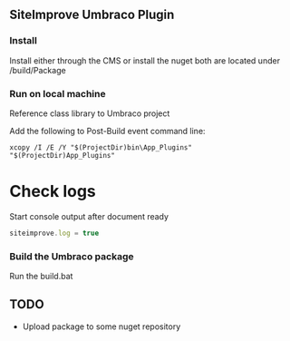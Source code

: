 ﻿## SiteImprove Umbraco Plugin 

### Install
Install either through the CMS or install the nuget both are located under /build/Package

### Run on local machine
Reference class library to Umbraco project 

Add the following to Post-Build event command line:
``` shell
xcopy /I /E /Y "$(ProjectDir)bin\App_Plugins" "$(ProjectDir)App_Plugins"
```

# Check logs
Start console output after document ready
```js
siteimprove.log = true
```

### Build the Umbraco package
Run the build.bat

## TODO
 - Upload package to some nuget repository